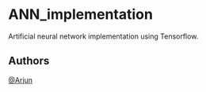 # ANN_implementation

Artificial neural network implementation using Tensorflow.

## Authors

[@Arjun](https://github.com/arjunaju123)

